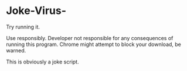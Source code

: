 # Joke-Virus-
Try running it.

Use responsibly. Developer not responsible for any consequences of running this program.
Chrome might attempt to block your download, be warned.

This is obviously a joke script.
